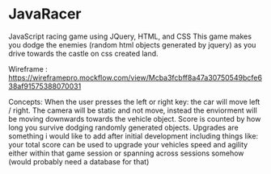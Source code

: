 # JavaRacer
JavaScript racing game using JQuery, HTML, and CSS
This game makes you dodge the enemies (random html objects generated by jquery) as you drive towards the castle on css created land.

Wireframe : https://wireframepro.mockflow.com/view/Mcba3fcbff8a47a30750549bcfe638af91575388070031

Concepts:
When the user presses the left or right key: the car will move left / right.
The camera will be static and not move, instead the enviorment will be moving downwards towards the vehicle object.
Score is counted by how long you survive dodging randomly generated objects.
Upgrades are something i would like to add after initial development including things like: your total score can be used to upgrade your vehicles speed and agility either within that game session or spanning across sessions somehow (would probably need a database for that)
